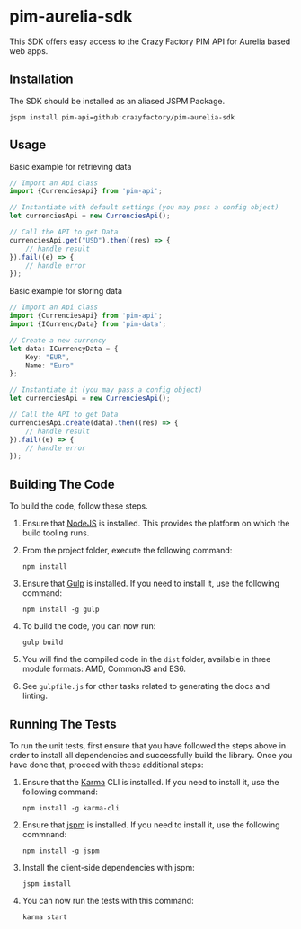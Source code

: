 # pim-aurelia-sdk

This SDK offers easy access to the Crazy Factory PIM API for Aurelia based web apps.

## Installation

The SDK should be installed as an aliased JSPM Package.

   ```shell
   jspm install pim-api=github:crazyfactory/pim-aurelia-sdk
   ```

## Usage

Basic example for retrieving data

```typescript
// Import an Api class
import {CurrenciesApi} from 'pim-api';

// Instantiate with default settings (you may pass a config object)
let currenciesApi = new CurrenciesApi();

// Call the API to get Data
currenciesApi.get("USD").then((res) => {
    // handle result
}).fail((e) => {
    // handle error
});
```

Basic example for storing data

```typescript
// Import an Api class
import {CurrenciesApi} from 'pim-api';
import {ICurrencyData} from 'pim-data';

// Create a new currency
let data: ICurrencyData = {
    Key: "EUR",
    Name: "Euro"
};

// Instantiate it (you may pass a config object)
let currenciesApi = new CurrenciesApi();

// Call the API to get Data
currenciesApi.create(data).then((res) => {
    // handle result
}).fail((e) => {
    // handle error
});
```

## Building The Code

To build the code, follow these steps.

1. Ensure that [NodeJS](http://nodejs.org/) is installed. This provides the platform on which the build tooling runs.
2. From the project folder, execute the following command:

   ```shell
   npm install
   ```
3. Ensure that [Gulp](http://gulpjs.com/) is installed. If you need to install it, use the following command:

   ```shell
   npm install -g gulp
   ```
4. To build the code, you can now run:

   ```shell
   gulp build
   ```
5. You will find the compiled code in the `dist` folder, available in three module formats: AMD, CommonJS and ES6.

6. See `gulpfile.js` for other tasks related to generating the docs and linting.

## Running The Tests

To run the unit tests, first ensure that you have followed the steps above in order to install all dependencies and successfully build the library. Once you have done that, proceed with these additional steps:

1. Ensure that the [Karma](http://karma-runner.github.io/) CLI is installed. If you need to install it, use the following command:

   ```shell
   npm install -g karma-cli
   ```
2. Ensure that [jspm](http://jspm.io/) is installed. If you need to install it, use the following commnand:

   ```shell
   npm install -g jspm
   ```
3. Install the client-side dependencies with jspm:

   ```shell
   jspm install
   ```

4. You can now run the tests with this command:

   ```shell
   karma start
   ```
